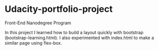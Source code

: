 # Udacity-portfolio-project
Front-End Nanodegree Program

In this project I learned how to build a layout quickly with bootstrap (bootstrap-learning.html). I also experimented with index.html to make a similar page using flex-box.
